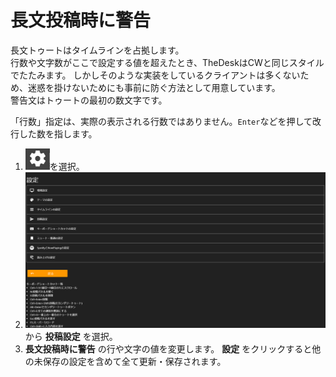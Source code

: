 # 長文投稿時に警告
長文トゥートはタイムラインを占拠します。  
行数や文字数がここで設定する値を超えたとき、TheDeskはCWと同じスタイルでたたみます。 
しかしそのような実装をしているクライアントは多くないため、迷惑を掛けないためにも事前に防ぐ方法として用意しています。  
警告文はトゥートの最初の数文字です。  
  
「行数」指定は、実際の表示される行数ではありません。`Enter`などを押して改行した数を指します。

1. ![settings1](https://raw.githubusercontent.com/cutls/TheDeskDocs/master/media/settings1.png)を選択。
1. ![settings2](https://raw.githubusercontent.com/cutls/TheDeskDocs/master/media/settings2.png)から __投稿設定__ を選択。
1.  __長文投稿時に警告__ の行や文字の値を変更します。 __設定__ をクリックすると他の未保存の設定を含めて全て更新・保存されます。
